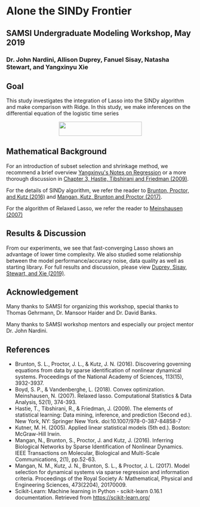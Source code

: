 # Alone the SINDy Frontier

## SAMSI Undergraduate Modeling Workshop, May 2019

### Dr. John Nardini, Allison Duprey, Fanuel Sisay, Natasha Stewart, and Yangxinyu Xie

Goal
-----------------------------------------------------------------------------------------
This study investigates the integration of Lasso into the SINDy algorithm and make comparison with Ridge. In this study, we make inferences on the differential equation of the logistic time series

<p align="center"><img src="https://rawgit.com/Xieyangxinyu/SINDy/master/svgs/f155d18cc82673c19e4763093e636d6f.svg?invert_in_darkmode" align=middle width=221.60527125pt height=37.72265145pt/></p>

Mathematical Background
-----------------------------------------------------------------------------------------
For an introduction of subset selection and shrinkage method, we recommend a brief overview [Yangxinyu's Notes on Regression] or a more thorough discussion in [Chapter 3, Hastie, Tibshirani and Friedman (2009)].

For the details of SINDy algorithm, we refer the reader to [Brunton, Proctor, and Kutz (2016)] and [Mangan, Kutz, Brunton and Proctor (2017)].

For the algorithm of Relaxed Lasso, we refer the reader to [Meinshausen (2007)]

Results & Discussion
-----------------------------------------------------------------------------------------
From our experiments, we see that fast-converging Lasso shows an advantage of lower time complexity. We also studied some relationship between the model performance/accuracy noise, data quality as well as starting library. For full results and discussion, please view [Duprey, Sisay, Stewart, and Xie (2019)].

Acknowledgement
-----------------------------------------------------------------------------------------
Many thanks to SAMSI for organizing this workshop, special thanks to Thomas Gehrmann, Dr. Mansoor Haider and Dr. David Banks.

Many thanks to SAMSI workshop mentors and especially our project mentor Dr. John Nardini.

References
-----------------------------------------------------------------------------------------
  - Brunton, S. L., Proctor, J. L., & Kutz, J. N. (2016). Discovering governing equations from data by sparse identification of nonlinear dynamical systems. Proceedings of the National Academy of Sciences, 113(15), 3932-3937.
  - Boyd, S. P., & Vandenberghe, L. (2018). Convex optimization. Meinshausen, N. (2007). Relaxed lasso. Computational Statistics & Data Analysis, 52(1), 374-393.
  - Hastie, T., Tibshirani, R., & Friedman, J. (2009). The elements of statistical learning: Data mining, inference, and prediction (Second ed.). New York, NY: Springer New York. doi:10.1007/978-0-387-84858-7
  - Kutner, M. H. (2005). Applied linear statistical models (5th ed.). Boston: McGraw-Hill Irwin.
  - Mangan, N., Brunton, S., Proctor, J. and Kutz, J. (2016). Inferring Biological Networks by Sparse Identification of Nonlinear Dynamics. IEEE Transactions on Molecular, Biological and Multi-Scale Communications, 2(1), pp.52-63.
  - Mangan, N. M., Kutz, J. N., Brunton, S. L., & Proctor, J. L. (2017). Model selection for dynamical systems via sparse regression and information criteria. Proceedings of the Royal Society A: Mathematical, Physical and Engineering Sciences, 473(2204), 20170009.
  - Scikit-Learn: Machine learning in Python - scikit-learn 0.16.1 documentation. Retrieved from https://scikit-learn.org/
  
   [Yangxinyu's Notes on Regression]: <https://github.com/Xieyangxinyu/Xieyangxinyu.github.io/raw/master/File/Notes\%20on\%20Regression.pdf>
   [Chapter 3, Hastie, Tibshirani and Friedman (2009)]: <https://web.stanford.edu/~hastie/ElemStatLearn/>
   [Brunton, Proctor, and Kutz (2016)]: <https://www.pnas.org/content/113/15/3932>
   [Mangan, Kutz, Brunton and Proctor (2017)]: <https://arxiv.org/abs/1701.01773>
   [Meinshausen (2007)]: <https://www.sciencedirect.com/science/article/pii/S0167947306004956>
   [Duprey, Sisay, Stewart, and Xie (2019)]: <https://github.com/Xieyangxinyu/SINDy/blob/master/ODE_Sampling_Group_Final%20Presentation.pdf>

